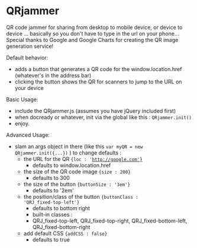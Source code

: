 QRjammer
========

QR code jammer for sharing from desktop to mobile device, or device to device ... basically so you don't have to type in the url on your phone...
Special thanks to Google and Google Charts for creating the QR image generation service!

Default behavior:
- adds a button that generates a QR code for the window.location.href (whatever's in the address bar)
- clicking the button shows the QR for scanners to jump to the URL on your device


Basic Usage:
- include the QRjammer.js (assumes you have jQuery included first)
- when docready or whatever, init via the global like this : <code>QRjammer.init()</code>
- enjoy.

Advanced Usage:
- slam an args object in there (like this <code>var myQR = new QRjammer.init({...})</code> ) to change defaults :
  - the URL for the QR <code>{loc : 'http://google.com'}</code>
      - defaults to window.location.href  
  - the size of the QR code image <code>{size : 200}</code>
      - defaults to 300
  - the size of the button <code>{buttonSize : '3em'}</code>
      - defaults to '2em'
  - the position/class of the button <code>{buttonClass : 'QRJ_fixed-top-left'}</code> 
      - defaults to bottom right 
      - built-in classes : 
      - QRJ_fixed-top-left, QRJ_fixed-top-right, QRJ_fixed-bottom-left, QRJ_fixed-bottom-right 
  - add default CSS <code>{addCSS : false}</code>
      - defaults to true
